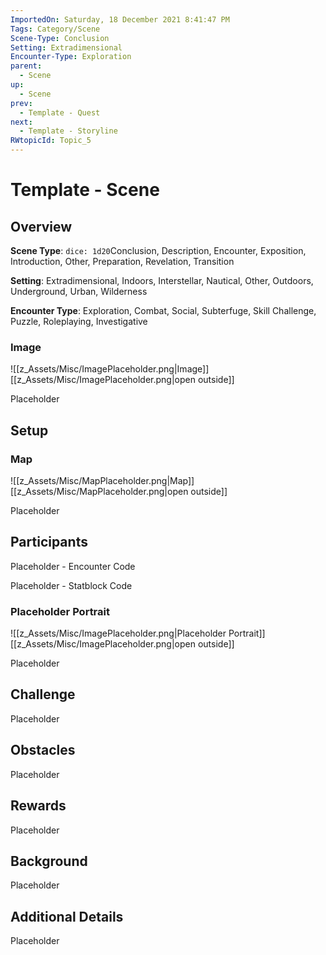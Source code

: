 ```yaml
---
ImportedOn: Saturday, 18 December 2021 8:41:47 PM
Tags: Category/Scene
Scene-Type: Conclusion
Setting: Extradimensional
Encounter-Type: Exploration
parent:
  - Scene
up:
  - Scene
prev:
  - Template - Quest
next:
  - Template - Storyline
RWtopicId: Topic_5
---
```

# Template - Scene
## Overview
**Scene Type**: `dice: 1d20`Conclusion, Description, Encounter, Exposition, Introduction, Other, Preparation, Revelation, Transition

**Setting**: Extradimensional, Indoors, Interstellar, Nautical, Other, Outdoors, Underground, Urban, Wilderness

**Encounter Type**: Exploration, Combat, Social, Subterfuge, Skill Challenge, Puzzle, Roleplaying, Investigative

### Image
![[z_Assets/Misc/ImagePlaceholder.png|Image]]
[[z_Assets/Misc/ImagePlaceholder.png|open outside]]

Placeholder

## Setup
### Map
![[z_Assets/Misc/MapPlaceholder.png|Map]]
[[z_Assets/Misc/MapPlaceholder.png|open outside]]

Placeholder

## Participants
Placeholder - Encounter Code

Placeholder - Statblock Code

### Placeholder Portrait
![[z_Assets/Misc/ImagePlaceholder.png|Placeholder Portrait]]
[[z_Assets/Misc/ImagePlaceholder.png|open outside]]

Placeholder

## Challenge
Placeholder

## Obstacles
Placeholder

## Rewards
Placeholder

## Background
Placeholder

## Additional Details
Placeholder

